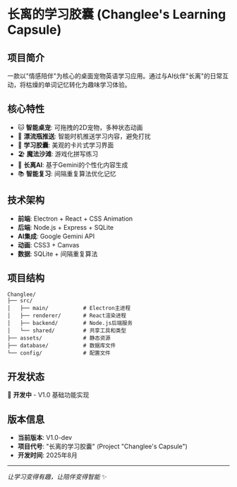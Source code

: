 # 长离的学习胶囊 (Changlee's Learning Capsule)

## 项目简介

一款以"情感陪伴"为核心的桌面宠物英语学习应用。通过与AI伙伴"长离"的日常互动，将枯燥的单词记忆转化为趣味学习体验。

## 核心特性

- 🐱 **智能桌宠**: 可拖拽的2D宠物，多种状态动画
- 📮 **漂流瓶推送**: 智能时机推送学习内容，避免打扰
- 💊 **学习胶囊**: 美观的卡片式学习界面
- 🏖️ **魔法沙滩**: 游戏化拼写练习
- 🤖 **长离AI**: 基于Gemini的个性化内容生成
- 📚 **智能复习**: 间隔重复算法优化记忆

## 技术架构

- **前端**: Electron + React + CSS Animation
- **后端**: Node.js + Express + SQLite
- **AI集成**: Google Gemini API
- **动画**: CSS3 + Canvas
- **数据**: SQLite + 间隔重复算法

## 项目结构

```
Changlee/
├── src/
│   ├── main/           # Electron主进程
│   ├── renderer/       # React渲染进程
│   ├── backend/        # Node.js后端服务
│   └── shared/         # 共享工具和类型
├── assets/             # 静态资源
├── database/           # 数据库文件
└── config/             # 配置文件
```

## 开发状态

🚧 **开发中** - V1.0 基础功能实现

## 版本信息

- **当前版本**: V1.0-dev
- **项目代号**: "长离的学习胶囊" (Project "Changlee's Capsule")
- **开发时间**: 2025年8月

---

*让学习变得有趣，让陪伴变得智能* ✨